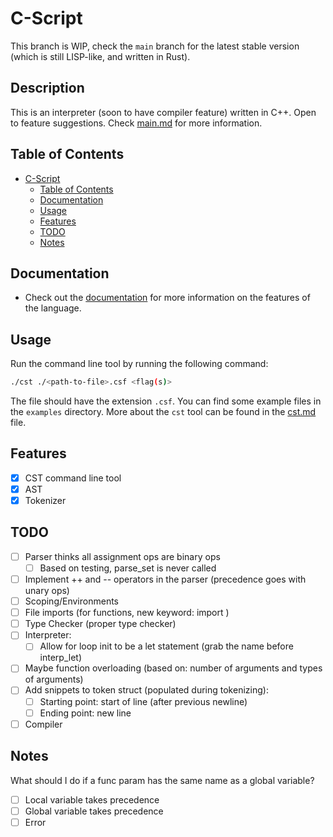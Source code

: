 # C-Script
This branch is WIP, check the `main` branch for the latest stable version (which is still LISP-like, and written in Rust).
## Description
This is an interpreter (soon to have compiler feature) written in C++. Open to feature suggestions. Check [main.md](docs/main.md) for more information.

## Table of Contents
- [C-Script](#c-script)
  - [Table of Contents](#table-of-contents)
  - [Documentation](#documentation)
  - [Usage](#usage)
  - [Features](#features)
  - [TODO](#todo)
  - [Notes](#notes)

## Documentation
- Check out the [documentation](docs/main.md) for more information on the features of the language.

## Usage
Run the command line tool by running the following command:
```bash
./cst ./<path-to-file>.csf <flag(s)>
```
The file should have the extension `.csf`. You can find some example files in the `examples` directory.
More about the `cst` tool can be found in the [cst.md](docs/cst.md) file.

## Features
- [x] CST command line tool
- [x] AST
- [x] Tokenizer

## TODO
- [ ] Parser thinks all assignment ops are binary ops
    - [ ] Based on testing, parse_set is never called
- [ ] Implement ++ and -- operators in the parser (precedence goes with unary ops)
- [ ] Scoping/Environments
- [ ] File imports (for functions, new keyword: import <relative filepath>)
- [ ] Type Checker (proper type checker)
- [ ] Interpreter:
    - [ ] Allow for loop init to be a let statement (grab the name before interp_let)
- [ ] Maybe function overloading (based on: number of arguments and types of arguments)
- [ ] Add snippets to token struct (populated during tokenizing):
    - [ ] Starting point: start of line (after previous newline)
    - [ ] Ending point: new line
- [ ] Compiler
 
## Notes

What should I do if a func param has the same name as a global variable?
- [ ] Local variable takes precedence
- [ ] Global variable takes precedence
- [ ] Error
